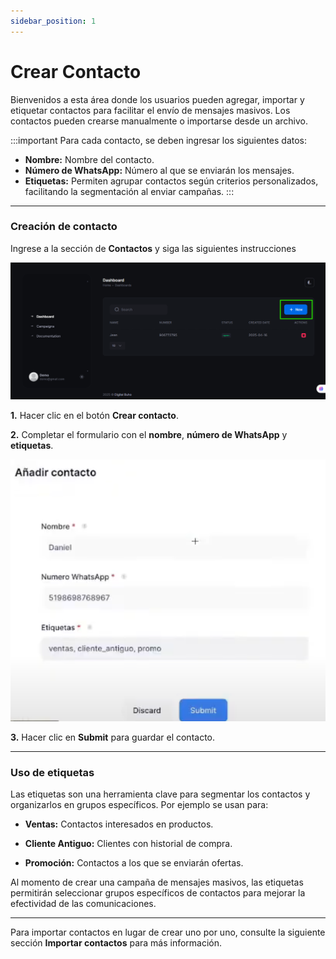 ```yaml
---
sidebar_position: 1
---
```



# Crear Contacto

Bienvenidos a esta área donde los usuarios pueden agregar, importar y etiquetar contactos para facilitar el envío de mensajes masivos. Los contactos pueden crearse manualmente o importarse desde un archivo.

:::important
Para cada contacto, se deben ingresar los siguientes datos:
* **Nombre:** Nombre del contacto.
* **Número de WhatsApp:** Número al que se enviarán los mensajes.
* **Etiquetas:** Permiten agrupar contactos según criterios personalizados, facilitando la segmentación al enviar campañas.
:::

---

### Creación de contacto

Ingrese a la sección de **Contactos** y siga las siguientes instrucciones

![Descripción de la imagen](img/crearcontacto.png)

**1.** Hacer clic en el botón **Crear contacto**.

**2.** Completar el formulario con el **nombre**, **número de WhatsApp** y **etiquetas**.

![Descripción de la imagen](img/crearcontactomodal.png)

**3.** Hacer clic en **Submit** para guardar el contacto.

---

### Uso de etiquetas

Las etiquetas son una herramienta clave para segmentar los contactos y organizarlos en grupos específicos. Por ejemplo se usan para:

* **Ventas:** Contactos interesados en productos.

* **Cliente Antiguo:** Clientes con historial de compra.

* **Promoción:** Contactos a los que se enviarán ofertas.

Al momento de crear una campaña de mensajes masivos, las etiquetas permitirán seleccionar grupos específicos de contactos para mejorar la efectividad de las comunicaciones.

---

Para importar contactos en lugar de crear uno por uno, consulte la siguiente sección **Importar contactos** para más información.  


